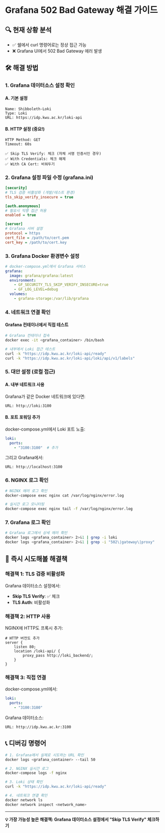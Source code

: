 # Grafana 502 Bad Gateway 해결 가이드

## 🔍 현재 상황 분석
- ✅ 쉘에서 curl 명령어로는 정상 접근 가능
- ❌ Grafana UI에서 502 Bad Gateway 에러 발생

## 🛠️ 해결 방법

### 1. Grafana 데이터소스 설정 확인

#### A. 기본 설정
```
Name: Shibboleth-Loki
Type: Loki
URL: https://idp.kwu.ac.kr/loki-api
```

#### B. HTTP 설정 (중요!)
```
HTTP Method: GET
Timeout: 60s

✅ Skip TLS Verify: 체크 (자체 서명 인증서인 경우)
✅ With Credentials: 체크 해제
✅ With CA Cert: 비워두기
```

### 2. Grafana 설정 파일 수정 (grafana.ini)

```ini
[security]
# TLS 검증 비활성화 (개발/테스트 환경)
tls_skip_verify_insecure = true

[auth.anonymous]
# 필요시 익명 접근 허용
enabled = true

[server]
# Grafana 서버 설정
protocol = https
cert_file = /path/to/cert.pem
cert_key = /path/to/cert.key
```

### 3. Grafana Docker 환경변수 설정

```yaml
# docker-compose.yml에서 Grafana 서비스
grafana:
  image: grafana/grafana:latest
  environment:
    - GF_SECURITY_TLS_SKIP_VERIFY_INSECURE=true
    - GF_LOG_LEVEL=debug
  volumes:
    - grafana-storage:/var/lib/grafana
```

### 4. 네트워크 연결 확인

#### Grafana 컨테이너에서 직접 테스트
```bash
# Grafana 컨테이너 접속
docker exec -it <grafana_container> /bin/bash

# 내부에서 Loki 접근 테스트
curl -k "https://idp.kwu.ac.kr/loki-api/ready"
curl -k "https://idp.kwu.ac.kr/loki-api/loki/api/v1/labels"
```

### 5. 대안 설정 (로컬 접근)

#### A. 내부 네트워크 사용
Grafana가 같은 Docker 네트워크에 있다면:
```
URL: http://loki:3100
```

#### B. 포트 포워딩 추가
docker-compose.yml에서 Loki 포트 노출:
```yaml
loki:
  ports:
    - "3100:3100"  # 추가
```
그리고 Grafana에서:
```
URL: http://localhost:3100
```

### 6. NGINX 로그 확인

```bash
# NGINX 에러 로그 확인
docker-compose exec nginx cat /var/log/nginx/error.log

# 실시간 로그 모니터링
docker-compose exec nginx tail -f /var/log/nginx/error.log
```

### 7. Grafana 로그 확인

```bash
# Grafana 로그에서 상세 에러 확인
docker logs <grafana_container> 2>&1 | grep -i loki
docker logs <grafana_container> 2>&1 | grep -i "502\|gateway\|proxy"
```

## 🚨 즉시 시도해볼 해결책

### 해결책 1: TLS 검증 비활성화
Grafana 데이터소스 설정에서:
- **Skip TLS Verify**: ✅ 체크
- **TLS Auth**: 비활성화

### 해결책 2: HTTP 사용
NGINX에 HTTP도 프록시 추가:
```nginx
# HTTP 버전도 추가
server {
    listen 80;
    location /loki-api/ {
        proxy_pass http://loki_backend/;
    }
}
```

### 해결책 3: 직접 연결
docker-compose.yml에서:
```yaml
loki:
  ports:
    - "3100:3100"
```
Grafana 데이터소스:
```
URL: http://idp.kwu.ac.kr:3100
```

## 📞 디버깅 명령어

```bash
# 1. Grafana에서 실제로 시도하는 URL 확인
docker logs <grafana_container> --tail 50

# 2. NGINX 실시간 로그
docker-compose logs -f nginx

# 3. Loki 상태 확인
curl -k "https://idp.kwu.ac.kr/loki-api/ready"

# 4. 네트워크 연결 확인
docker network ls
docker network inspect <network_name>
```

---

**💡 가장 가능성 높은 해결책: Grafana 데이터소스 설정에서 "Skip TLS Verify" 체크하기**